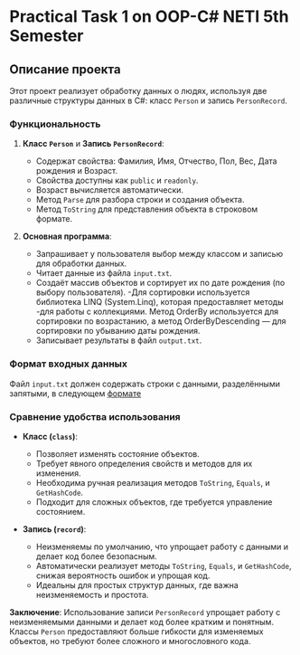 # Practical Task 1 on OOP-С# NETI 5th Semester


## Описание проекта

Этот проект реализует обработку данных о людях, используя две различные структуры данных в C#: класс `Person` и запись `PersonRecord`. 

### Функциональность

1. **Класс `Person`** и **Запись `PersonRecord`**:
   - Содержат свойства: Фамилия, Имя, Отчество, Пол, Вес, Дата рождения и Возраст.
   - Свойства доступны как `public` и `readonly`. 
   - Возраст вычисляется автоматически.
   - Метод `Parse` для разбора строки и создания объекта.
   - Метод `ToString` для представления объекта в строковом формате.

2. **Основная программа**:
   - Запрашивает у пользователя выбор между классом и записью для обработки данных.
   - Читает данные из файла `input.txt`.
   - Создаёт массив объектов и сортирует их по дате рождения (по выбору пользователя).
   -Для сортировки используется библиотека LINQ (System.Linq), которая предоставляет методы -для работы с коллекциями. Метод OrderBy используется для сортировки по возрастанию, а метод OrderByDescending — для сортировки по убыванию даты рождения.
   - Записывает результаты в файл `output.txt`.

### Формат входных данных

Файл `input.txt` должен содержать строки с данными, разделёнными запятыми, в следующем [формате](https://github.com/zavik001/NSTU-5th-semester-OOP-Csharp-practical-task-1/blob/main/PersonProject/PersonApp/input.txt)

### Сравнение удобства использования 

- **Класс (`class`)**:
  - Позволяет изменять состояние объектов.
  - Требует явного определения свойств и методов для их изменения.
  - Необходима ручная реализация методов `ToString`, `Equals`, и `GetHashCode`.
  - Подходит для сложных объектов, где требуется управление состоянием.

- **Запись (`record`)**:
  - Неизменяемы по умолчанию, что упрощает работу с данными и делает код более безопасным.
  - Автоматически реализует методы `ToString`, `Equals`, и `GetHashCode`, снижая вероятность ошибок и упрощая код.
  - Идеальны для простых структур данных, где важна неизменяемость и простота.

**Заключение**: Использование записи `PersonRecord` упрощает работу с неизменяемыми данными и делает код более кратким и понятным. Классы `Person` предоставляют больше гибкости для изменяемых объектов, но требуют более сложного и многословного кода.